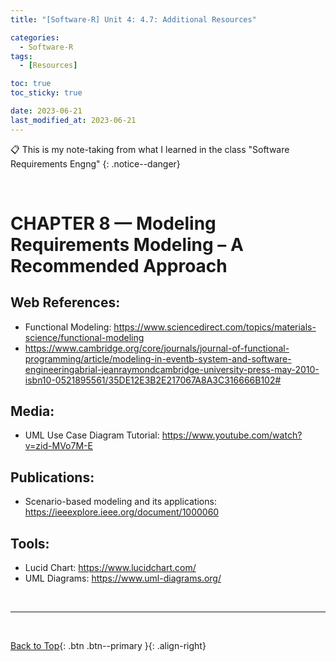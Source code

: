 ```yaml
---
title: "[Software-R] Unit 4: 4.7: Additional Resources"

categories:
  - Software-R
tags:
  - [Resources]

toc: true
toc_sticky: true

date: 2023-06-21
last_modified_at: 2023-06-21
---
```


<!-- {% capture notice-2 %}

📋 This is the tech-news archives to help me keep track of what I am interested in!

- Reference tech news link: <https://thenextweb.com/news/blockchain-development-tech-career>
  {% endcapture %}

<div class="notice--danger">{{ notice-2 | markdownify }}</div> -->

📋 This is my note-taking from what I learned in the class "Software Requirements Engng"
{: .notice--danger}

<br>

# CHAPTER 8 — Modeling Requirements Modeling – A Recommended Approach

## Web References:

- Functional Modeling: <https://www.sciencedirect.com/topics/materials-science/functional-modeling>
- <https://www.cambridge.org/core/journals/journal-of-functional-programming/article/modeling-in-eventb-system-and-software-engineeringabrial-jeanraymondcambridge-university-press-may-2010-isbn10-0521895561/35DE12E3B2E217067A8A3C316666B102#>

## Media:

- UML Use Case Diagram Tutorial: <https://www.youtube.com/watch?v=zid-MVo7M-E>

## Publications:

- Scenario-based modeling and its applications: <https://ieeexplore.ieee.org/document/1000060>

## Tools:

- Lucid Chart: <https://www.lucidchart.com/>
- UML Diagrams: <https://www.uml-diagrams.org/>

<br>

---

<br>

[Back to Top](#){: .btn .btn--primary }{: .align-right}
